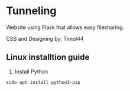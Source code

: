 # Tunneling
Website using Flask that allows easy filesharing.

CSS and Designing by: Timol44

## Linux installtion guide

1. Install Python
```
sudo apt install python3-pip
```
